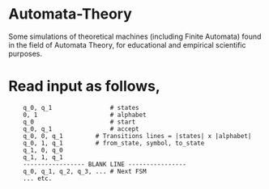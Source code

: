 # Automata-Theory
Some simulations of theoretical machines (including Finite Automata) found in the field of Automata Theory, for educational and empirical scientific purposes.

# Read input as follows, 
``` 
    q_0, q_1				# states
    0, 1					# alphabet
    q_0						# start
    q_0, q_1				# accept
    q_0, 0, q_1			# Transitions lines = |states| x |alphabet|
    q_0, 1, q_1			# from_state, symbol, to_state
    q_1, 0, q_0
    q_1, 1, q_1
	----------------- BLANK LINE ----------------
	q_0, q_1, q_2, q_3, ...	# Next FSM
	... etc.
``` 
